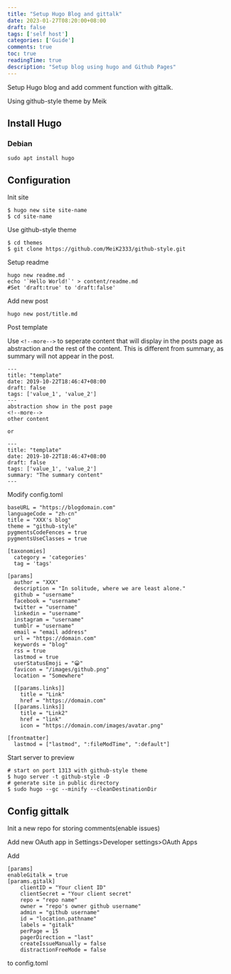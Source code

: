```yaml
---
title: "Setup Hugo Blog and gittalk"
date: 2023-01-27T08:20:00+08:00
draft: false
tags: ['self host']
categories: ['Guide']
comments: true
toc: true
readingTime: true
description: "Setup blog using hugo and Github Pages"
---
```


Setup Hugo blog and add comment function with gittalk.

Using github-style theme by Meik

<!--more-->
## Install Hugo

### Debian

`sudo apt install hugo`

## Configuration

Init site

```
$ hugo new site site-name
$ cd site-name
```

Use github-style theme

````
$ cd themes
$ git clone https://github.com/MeiK2333/github-style.git
````

Setup readme

```
hugo new readme.md
echo '`Hello World!`' > content/readme.md
#Set 'draft:true' to 'draft:false'
```

Add new post

```
hugo new post/title.md
```

Post template

Use `<!--more-->` to seperate content that will display in the posts page as abstraction and the rest of the content. This is different from summary, as summary will not appear in the post.

```
---
title: "template"
date: 2019-10-22T18:46:47+08:00
draft: false
tags: ['value_1', 'value_2']
---
abstraction show in the post page
<!--more-->
other content

or

---
title: "template"
date: 2019-10-22T18:46:47+08:00
draft: false
tags: ['value_1', 'value_2']
summary: "The summary content"
---
```

Modify config.toml

```
baseURL = "https://blogdomain.com"
languageCode = "zh-cn"
title = "XXX's blog"
theme = "github-style"
pygmentsCodeFences = true
pygmentsUseClasses = true

[taxonomies]
  category = 'categories'
  tag = 'tags'

[params]
  author = "XXX"
  description = "In solitude, where we are least alone."
  github = "username"
  facebook = "username"
  twitter = "username"
  linkedin = "username"
  instagram = "username"
  tumblr = "username"
  email = "email address"
  url = "https://domain.com"
  keywords = "blog"
  rss = true
  lastmod = true
  userStatusEmoji = "😀"
  favicon = "/images/github.png"
  location = "Somewhere"

  [[params.links]]
    title = "Link"
    href = "https://domain.com"
  [[params.links]]
    title = "Link2"
    href = "link"
    icon = "https://domain.com/images/avatar.png"

[frontmatter]
  lastmod = ["lastmod", ":fileModTime", ":default"]
```

Start server to preview

```
# start on port 1313 with github-style theme
$ hugo server -t github-style -D
# generate site in public directory
$ sudo hugo --gc --minify --cleanDestinationDir

```

## Config gittalk

Init a new repo for storing comments(enable issues)

Add new OAuth app in Settings>Developer settings>OAuth Apps

Add

```
[params]  
enableGitalk = true
[params.gitalk]
    clientID = "Your client ID" 
    clientSecret = "Your client secret" 
    repo = "repo name"
    owner = "repo's owner github username"
    admin = "github username"
    id = "location.pathname"
    labels = "gitalk"
    perPage = 15
    pagerDirection = "last"
    createIssueManually = false
    distractionFreeMode = false

```

to config.toml

